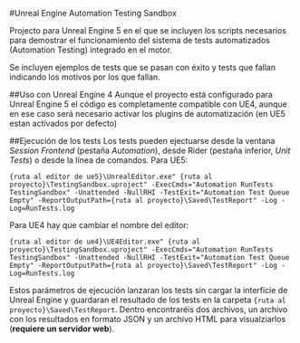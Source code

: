 ﻿#Unreal Engine Automation Testing Sandbox

Projecto para Unreal Engine 5 en el que se incluyen los scripts necesarios para demostrar el funcionamiento del sistema  de tests automatizados (Automation Testing) integrado en el motor.

Se incluyen ejemplos de tests que se pasan con éxito y tests que fallan indicando los motivos por los que fallan.

##Uso con Unreal Engine 4
Aunque el proyecto está configurado para Unreal Engine 5 el código es completamente compatible con UE4, aunque en ese caso será necesario activar los plugins de automatización (en UE5 estan activados por defecto)

##Ejecución de los tests
Los tests pueden ejectuarse desde la ventana *Session Frontend* (pestaña *Automation*), desde Rider (pestaña inferior, *Unit Tests*) o desde la línea de comandos. Para UE5:

```
{ruta al editor de ue5}\UnrealEditor.exe" {ruta al proyecto}\TestingSandbox.uproject" -ExecCmds="Automation RunTests TestingSandbox" -Unattended -NullRHI -TestExit="Automation Test Queue Empty" -ReportOutputPath={ruta al proyecto}\Saved\TestReport" -Log -Log=RunTests.log
```
Para UE4 hay que cambiar el nombre del editor:
```
{ruta al editor de ue4}\UE4Editor.exe" {ruta al proyecto}\TestingSandbox.uproject" -ExecCmds="Automation RunTests TestingSandbox" -Unattended -NullRHI -TestExit="Automation Test Queue Empty" -ReportOutputPath={ruta al proyecto}\Saved\TestReport" -Log -Log=RunTests.log
```

Estos parámetros de ejecución lanzaran los tests sin cargar la interficie de Unreal Engine y guardaran el resultado de los tests en la carpeta `{ruta al proyecto}\Saved\TestReport`. Dentro encontraréis dos archivos, un archivo con los resultados en formato JSON y un archivo HTML para visualziarlos (**requiere un servidor web**).
